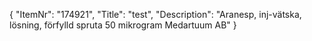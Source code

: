 {
  "ItemNr": "174921",
  "Title": "test",
  "Description": "Aranesp, inj-vätska, lösning, förfylld spruta 50 mikrogram Medartuum AB"
}